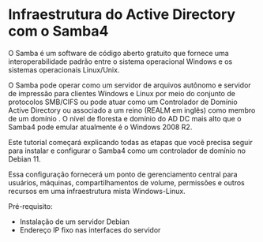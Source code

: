 # Infraestrutura do Active Directory com o Samba4

O Samba é um software de código aberto gratuito que fornece uma interoperabilidade padrão entre o sistema operacional Windows e os sistemas operacionais Linux/Unix.

O Samba pode operar como um servidor de arquivos autônomo e servidor de impressão para clientes Windows e Linux por meio do conjunto de protocolos SMB/CIFS ou pode atuar como um Controlador de Domínio Active Directory ou associado a um reino (REALM em inglês) como membro de um domínio . O nível de floresta e domínio do AD DC mais alto que o Samba4 pode emular atualmente é o Windows 2008 R2.

Este tutorial começará explicando todas as etapas que você precisa seguir para instalar e configurar o Samba4 como um controlador de domínio no Debian 11.

Essa configuração fornecerá um ponto de gerenciamento central para usuários, máquinas, compartilhamentos de volume, permissões e outros recursos em uma infraestrutura mista Windows-Linux.

Pré-requisito:

- Instalação de um servidor Debian
- Endereço IP fixo nas interfaces do servidor